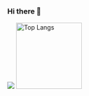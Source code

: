 ### Hi there 👋

![](https://github-profile-summary-cards.vercel.app/api/cards/profile-details?username=isaki-kaji&theme=2077)
<img alt="Top Langs" height="150px" src="https://github-readme-stats.vercel.app/api/top-langs/?username=isaki-kaji&layout=compact&count_private=true&show_icons=true&theme=tokyonight" />
<!--
**isaki-kaji/isaki-kaji** is a ✨ _special_ ✨ repository because its `README.md` (this file) appears on your GitHub profile.

Here are some ideas to get you started:

- 🔭 I’m currently working on ...
- 🌱 I’m currently learning ...
- 👯 I’m looking to collaborate on ...
- 🤔 I’m looking for help with ...
- 💬 Ask me about ...
- 📫 How to reach me: ...
- 😄 Pronouns: ...
- ⚡ Fun fact: ...
-->

